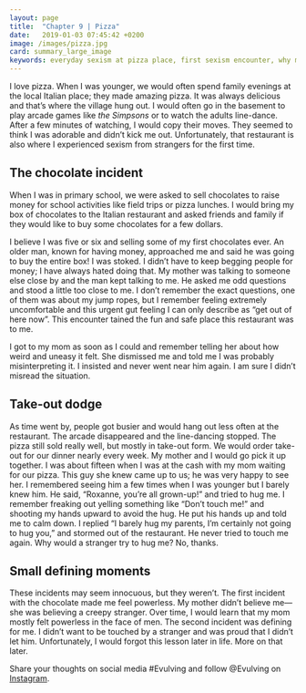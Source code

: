 ```yaml
---
layout: page
title:  "Chapter 9 | Pizza"
date:   2019-01-03 07:45:42 +0200
image: /images/pizza.jpg
card: summary_large_image
keywords: everyday sexism at pizza place, first sexism encounter, why my mom believed a stranger over me, pizza place sexism, hug from strangers, creepy men,
---
```

I love pizza. When I was younger, we would often spend family evenings at the local Italian place; they made amazing pizza. It was always delicious and that’s where the village hung out. I would often go in the basement to play arcade games like *the Simpsons* or to watch the adults line-dance. After a few minutes of watching, I would copy their moves. They seemed to think I was adorable and didn’t kick me out. Unfortunately, that restaurant is also where I experienced sexism from strangers for the first time.

## The chocolate incident
When I was in primary school, we were asked to sell chocolates to raise money for school activities like field trips or pizza lunches. I would bring my box of chocolates to the Italian restaurant and asked friends and family if they would like to buy some chocolates for a few dollars.

I believe I was five or six and selling some of my first chocolates ever. An older man, known for having money, approached me and said he was going to buy the entire box! I was stoked. I didn’t have to keep begging people for money; I have always hated doing that. My mother was talking to someone else close by and the man kept talking to me. He asked me odd questions and stood a little too close to me. I don’t remember the exact questions, one of them was about my jump ropes, but I remember feeling extremely uncomfortable and this urgent gut feeling I can only describe as “get out of here now”. This encounter tained the fun and safe place this restaurant was to me.

I got to my mom as soon as I could and remember telling her about how weird and uneasy it felt. She dismissed me and told me I was probably misinterpreting it. I insisted and never went near him again. I am sure I didn’t misread the situation.

## Take-out dodge
As time went by, people got busier and would hang out less often at the restaurant. The arcade disappeared and the line-dancing stopped. The pizza still sold really well, but mostly in take-out form. We would order take-out for our dinner nearly every week. My mother and I would go pick it up together. I was about fifteen when I was at the cash with my mom waiting for our pizza. This guy she knew came up to us; he was very happy to see her. I remembered seeing him a few times when I was younger but I barely knew him. He said, “Roxanne, you’re all grown-up!” and tried to hug me. I remember freaking out yelling something like “Don’t touch me!” and shooting my hands upward to avoid the hug. He put his hands up and told me to calm down. I replied “I barely hug my parents, I’m certainly not going to hug you,” and stormed out of the restaurant. He never tried to touch me again. Why would a stranger try to hug me? No, thanks.

## Small defining moments
These incidents may seem innocuous, but they weren’t. The first incident with the chocolate made me feel powerless. My mother didn’t believe me—she was believing a creepy stranger. Over time, I would learn that my mom mostly felt powerless in the face of men. The second incident was defining for me. I didn’t want to be touched by a stranger and was proud that I didn’t let him. Unfortunately, I would forgot this lesson later in life. More on that later.

Share your thoughts on social media #Evulving and follow @Evulving on [Instagram](https://www.instagram.com/evulving/).